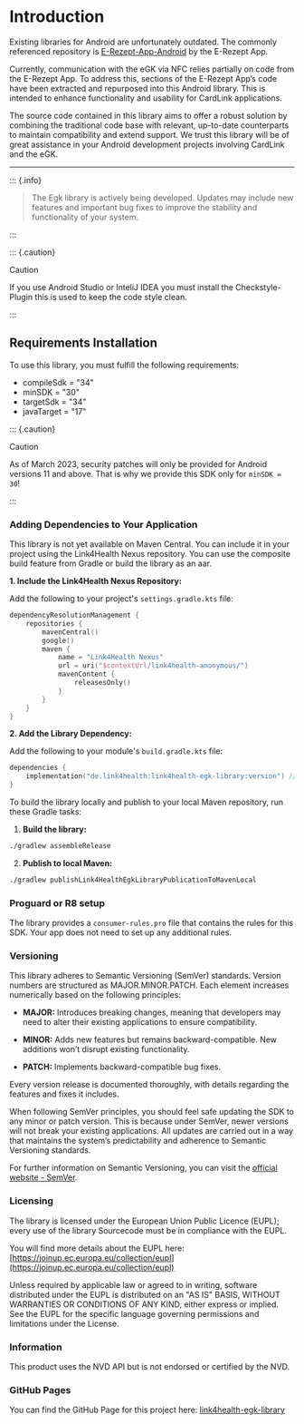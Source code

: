# Introduction

Existing libraries for Android are unfortunately outdated. 
The commonly referenced repository is [E-Rezept-App-Android](https://github.com/gematik/E-Rezept-App-Android) by the E-Rezept App.


Currently, communication with the eGK via NFC relies partially on code from the E-Rezept App. 
To address this, sections of the E-Rezept App’s code have been extracted and repurposed into this Android library.
This is intended to enhance functionality and usability for CardLink applications.

The source code contained in this library aims to offer a robust solution by combining the traditional code base with relevant,
up-to-date counterparts to maintain compatibility and extend support. We trust this library will be of great assistance in your Android development projects involving CardLink and the eGK.

---------------------------------------------------------------------------------------------------------------------

::: {.info}
> The Egk library is actively being developed. Updates may include new features and important bug fixes to improve the stability and functionality of your system.

:::

::: {.caution}
> [!CAUTION]
> 
> If you use Android Studio or InteliJ IDEA you must install the Checkstyle-Plugin this is used to keep the code style clean.

:::

## Requirements Installation

To use this library, you must fulfill the following requirements:

- compileSdk = "34"
- minSDK = "30"
- targetSdk = "34"
- javaTarget = "17"


::: {.caution}
> [!CAUTION]
> 
> As of March 2023, security patches will only be provided for Android versions 11 and above. That is why we provide this SDK only for `minSDK = 30`!

:::

### Adding Dependencies to Your Application

This library is not yet available on Maven Central. You can include it in your project using the Link4Health Nexus repository. You can use the composite build feature from Gradle or build the library as an aar.

**1. Include the Link4Health Nexus Repository:**

Add the following to your project's `settings.gradle.kts` file:

```kotlin
dependencyResolutionManagement {
    repositories {
        mavenCentral()
        google()
        maven {
            name = "Link4Health Nexus"
            url = uri("$contextUrl/link4health-anonymous/")
            mavenContent {
                releasesOnly()
            }
        }
    }
}
```

**2. Add the Library Dependency:**

Add the following to your module's `build.gradle.kts` file:

```kotlin
dependencies {
    implementation("de.link4health:link4health-egk-library:version") // Replace 'version' with desired version.
}

```

To build the library locally and publish to your local Maven repository, run these Gradle tasks:

1. **Build the library:**

```bash
./gradlew assembleRelease
```

2. **Publish to local Maven:**

```bash
./gradlew publishLink4HealthEgkLibraryPublicationToMavenLocal
```


### Proguard or R8 setup

The library provides a `consumer-rules.pro` file that contains the rules for this SDK. Your app does not need to set up any additional rules.

### Versioning

This library adheres to Semantic Versioning (SemVer) standards. Version numbers are structured as MAJOR.MINOR.PATCH. Each element increases numerically based on the following principles:

- **MAJOR:** Introduces breaking changes, meaning that developers may need to alter their existing applications to ensure compatibility.

- **MINOR:** Adds new features but remains backward-compatible. New additions won’t disrupt existing functionality.

- **PATCH:** Implements backward-compatible bug fixes.

Every version release is documented thoroughly, with details regarding the features and fixes it includes.

When following SemVer principles, you should feel safe updating the SDK to any minor or patch version. This is because under SemVer, newer versions will not break your existing applications. All updates are carried out in a way that maintains the system’s predictability and adherence to Semantic Versioning standards.

For further information on Semantic Versioning, you can visit the [official website - SemVer](https://semver.org/).

### Licensing

The library is licensed under the European Union Public Licence (EUPL); every use of the library Sourcecode must be in compliance with the EUPL.

You will find more details about the EUPL here: [https://joinup.ec.europa.eu/collection/eupl](https://joinup.ec.europa.eu/collection/eupl)

Unless required by applicable law or agreed to in writing, software distributed under the EUPL is distributed on an "AS IS" BASIS, WITHOUT WARRANTIES OR CONDITIONS OF ANY KIND, either express or implied. See the EUPL for the specific language governing permissions and limitations under the License.

### Information
This product uses the NVD API but is not endorsed or certified by the NVD.

### GitHub Pages

You can find the GitHub Page for this project here: [link4health-egk-library](https://link4health.github.io/link4health-egk-library/)
